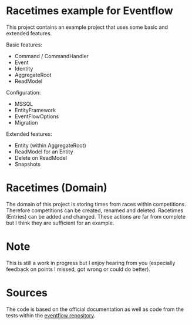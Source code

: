 # Racetimes example for Eventflow

This project contains an example project that uses some basic and extended features.

Basic features:
- Command / CommandHandler
- Event
- Identity
- AggregateRoot
- ReadModel

Configuration:
- MSSQL
- EntityFramework
- EventFlowOptions
- Migration

Extended features:
- Entity (within AggregateRoot)
- ReadModel for an Entity
- Delete on ReadModel
- Snapshots

# Racetimes (Domain)

The domain of this project is storing times from races within competitions. Therefore competitions can be created, renamed and deleted. Racetimes (Entries) can be added and changed. These actions are far from complete but I think they are sufficient for an example.

# Note

This is still a work in progress but I enjoy hearing from you (especially feedback on points I missed, got wrong or could do better).

# Sources

The code is based on the official documentation as well as code from the tests within the [eventflow repository](https://github.com/eventflow/EventFlow).
